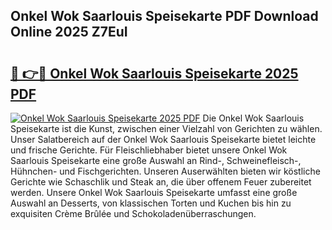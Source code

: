 ## Onkel Wok Saarlouis Speisekarte PDF Download Online 2025 Z7EuI

# <h2><a href="http://gc91mp.nevu.top/?p=Onkel+Wok+Saarlouis+Speisekarte">🔗 👉🔴 Onkel Wok Saarlouis Speisekarte 2025 PDF</a></h2>

[![Onkel Wok Saarlouis Speisekarte 2025 PDF](https://i.imgur.com/dBaPXMq.png)](http://gc91mp.nevu.top/?p=Onkel+Wok+Saarlouis+Speisekarte)
Die Onkel Wok Saarlouis Speisekarte ist die Kunst, zwischen einer Vielzahl von Gerichten zu wählen. Unser Salatbereich auf der Onkel Wok Saarlouis Speisekarte bietet leichte und frische Gerichte. Für Fleischliebhaber bietet unsere Onkel Wok Saarlouis Speisekarte eine große Auswahl an Rind-, Schweinefleisch-, Hühnchen- und Fischgerichten. Unseren Auserwählten bieten wir köstliche Gerichte wie Schaschlik und Steak an, die über offenem Feuer zubereitet werden. Unsere Onkel Wok Saarlouis Speisekarte umfasst eine große Auswahl an Desserts, von klassischen Torten und Kuchen bis hin zu exquisiten Crème Brûlée und Schokoladenüberraschungen.
